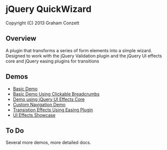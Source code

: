 jQuery QuickWizard
===================

Copyright (C) 2013 Graham Conzett

Overview
--------

A plugin that transforms a series of form elements into a simple wizard. Designed to work with the jQuery Validation plugin and the jQuery UI effects core and jQuery easing plugins for transitions

Demos
--------

* [Basic Demo](http://jsfiddle.net/conzett/xKHeK/embedded/result/)
* [Basic Demo Using Clickable Breadcrumbs](http://jsfiddle.net/lscott3/s3UUb/embedded/result/)
* [Demo using jQuery UI Effects Core](http://jsfiddle.net/conzett/pVE9R/embedded/result/)
* [Custom Navigation Demo](http://jsfiddle.net/conzett/FKD4C/embedded/result/)
* [Transistion Effects Using Easing Plugin](http://jsfiddle.net/conzett/XeAGE/embedded/result/)
* [UI Effects Showcase](http://jsfiddle.net/conzett/SN9Z5/embedded/result/)

To Do
--------

Several more demos, more detailed docs.
